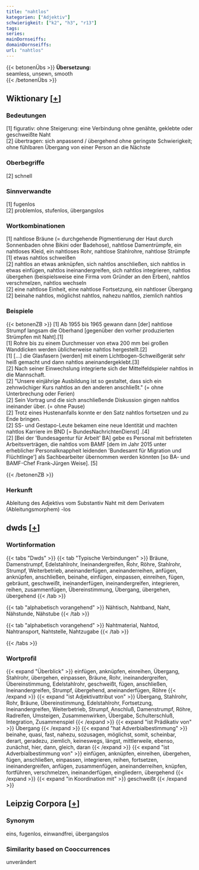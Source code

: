 ```yaml
---
title: "nahtlos"
kategorien: ["Adjektiv"]
schwierigkeit: ["k2", "h3", "r13"]
tags:
series:
mainDornseiffs:
domainDornseiffs:
url: "nahtlos"
---
```


{{< betonenÜbs >}}
**Übersetzung:**  
seamless, unsewn, smooth  
{{< /betonenÜbs >}}

## Wiktionary [[+](https://de.wiktionary.org/wiki/nahtlos)]

### Bedeutungen
[1] figurativ: ohne Steigerung: eine Verbindung ohne genähte, geklebte oder geschweißte Naht  
[2] übertragen: sich anpassend / übergehend ohne geringste Schwierigkeit; ohne fühlbaren Übergang von einer Person an die Nächste  

### Oberbegriffe
[2] schnell  

### Sinnverwandte
[1] fugenlos  
[2] problemlos, stufenlos, übergangslos  

### Wortkombinationen
[1] nahtlose Bräune (= durchgehende Pigmentierung der Haut durch Sonnenbaden ohne Bikini oder Badehose), nahtlose Damentrümpfe, ein nahtloses Kleid, ein nahtloses Rohr, nahtlose Stahlrohre, nahtlose Strümpfe  
[1] etwas nahtlos schweißen  
[2] nahtlos an etwas anknüpfen, sich nahtlos anschließen, sich nahtlos in etwas einfügen, nahtlos ineinandergreifen, sich nahtlos integrieren, nahtlos übergehen (beispielsweise eine Firma vom Gründer an den Erben), nahtlos verschmelzen, nahtlos wechseln  
[2] eine nahtlose Einheit, eine nahtlose Fortsetzung, ein nahtloser Übergang  
[2] beinahe nahtlos, möglichst nahtlos, nahezu nahtlos, ziemlich nahtlos  

### Beispiele
{{< betonenZB >}}
[1] Ab 1955 bis 1965 gewann dann [der] nahtlose Strumpf langsam die Oberhand [gegenüber den vorher produzierten Strümpfen mit Naht].[1]  
[1] Rohre bis zu einem Durchmesser von etwa 200 mm bei großen Wanddicken werden üblicherweise nahtlos hergestellt.[2]  
[1] […] die Glasfasern [werden] mit einem Lichtbogen-Schweißgerät sehr heiß gemacht und dann nahtlos aneinandergeklebt.[3]  
[2] Nach seiner Einwechslung integrierte sich der Mittelfeldspieler nahtlos in die Mannschaft.  
[2] "Unsere einjährige Ausbildung ist so gestaltet, dass sich ein zehnwöchiger Kurs nahtlos an den anderen anschließt." (= ohne Unterbrechung oder Ferien)  
[2] Sein Vortrag und die sich anschließende Diskussion gingen nahtlos ineinander über. (= ohne Pause)  
[2] Trotz eines Hustenanfalls konnte er den Satz nahtlos fortsetzen und zu Ende bringen.  
[2] SS- und Gestapo-Leute bekamen eine neue Identität und machten nahtlos Karriere im BND [= BundesNachrichtenDienst] .[4]  
[2] [Bei der 'Bundesagentur für Arbeit' BA] gebe es Personal mit befristeten Arbeitsverträgen, die nahtlos vom BAMF [dem im Jahr 2015 unter erheblicher Personalknappheit leidenden 'Bundesamt für Migration und Flüchtlinge'] als Sachbearbeiter übernommen werden könnten [so BA- und BAMF-Chef Frank-Jürgen Weise]. [5]  

{{< /betonenZB >}}
### Herkunft
Ableitung des Adjektivs vom Substantiv Naht mit dem Derivatem (Ableitungsmorphem) -los  



## dwds [[+](https://www.dwds.de/wb/nahtlos)]

### Wortinformation
{{< tabs "Dwds" >}}
{{< tab "Typische Verbindungen" >}}
Bräune, Damenstrumpf, Edelstahlrohr, Ineinandergreifen, Rohr, Röhre, Stahlrohr, Strumpf, Weiterbetrieb, aneinanderfügen, aneinanderreihen, anfügen, anknüpfen, anschließen, beinahe, einfügen, einpassen, einreihen, fügen, gebräunt, geschweißt, ineinanderfügen, ineinandergreifen, integrieren, reihen, zusammenfügen, Übereinstimmung, Übergang, übergehen, übergehend
{{< /tab >}}

{{< tab "alphabetisch vorangehend" >}}
Nähtisch, Nahtband, Naht, Nähstunde, Nähstube
{{< /tab >}}

{{< tab "alphabetisch vorangehend" >}}
Nahtmaterial, Nahtod, Nahtransport, Nahtstelle, Nahtzugabe
{{< /tab >}}

{{< /tabs >}}

### Wortprofil
{{< expand "Überblick" >}} einfügen, anknüpfen, einreihen, Übergang, Stahlrohr, übergehen, einpassen, Bräune, Rohr, ineinandergreifen, Übereinstimmung, Edelstahlrohr, geschweißt, fügen, anschließen, Ineinandergreifen, Strumpf, übergehend, aneinanderfügen, Röhre {{< /expand >}}
{{< expand "ist Adjektivattribut von" >}} Übergang, Stahlrohr, Rohr, Bräune, Übereinstimmung, Edelstahlrohr, Fortsetzung, Ineinandergreifen, Weiterbetrieb, Strumpf, Anschluß, Damenstrumpf, Röhre, Radreifen, Umsteigen, Zusammenwirken, Übergabe, Schulterschluß, Integration, Zusammenspiel {{< /expand >}}
{{< expand "ist Prädikativ von" >}} Übergang {{< /expand >}}
{{< expand "hat Adverbialbestimmung" >}} beinahe, quasi, fast, nahezu, sozusagen, möglichst, somit, scheinbar, derart, geradezu, ziemlich, keineswegs, längst, mittlerweile, ebenso, zunächst, hier, dann, gleich, daran {{< /expand >}}
{{< expand "ist Adverbialbestimmung von" >}} einfügen, anknüpfen, einreihen, übergehen, fügen, anschließen, einpassen, integrieren, reihen, fortsetzen, ineinandergreifen, anfügen, zusammenfügen, aneinanderreihen, knüpfen, fortführen, verschmelzen, ineinanderfügen, eingliedern, übergehend {{< /expand >}}
{{< expand "in Koordination mit" >}} geschweißt {{< /expand >}}

## Leipzig Corpora [[+](https://corpora.uni-leipzig.de/en/res?word=nahtlos&corpusId=deu_newscrawl-public_2018)]


### Synonym
eins, fugenlos, einwandfrei, übergangslos


### Similarity based on Cooccurrences
unverändert

